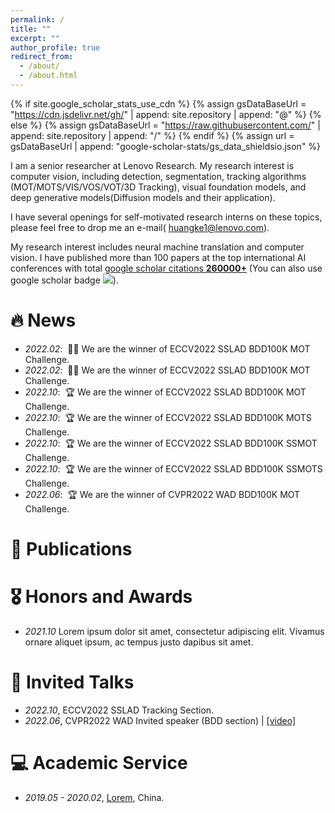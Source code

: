 ```yaml
---
permalink: /
title: ""
excerpt: ""
author_profile: true
redirect_from: 
  - /about/
  - /about.html
---
```


{% if site.google_scholar_stats_use_cdn %}
{% assign gsDataBaseUrl = "https://cdn.jsdelivr.net/gh/" | append: site.repository | append: "@" %}
{% else %}
{% assign gsDataBaseUrl = "https://raw.githubusercontent.com/" | append: site.repository | append: "/" %}
{% endif %}
{% assign url = gsDataBaseUrl | append: "google-scholar-stats/gs_data_shieldsio.json" %}

<span class='anchor' id='about-me'></span>

I am a senior researcher at Lenovo Research. My research interest is computer vision, including detection, segmentation, tracking algorithms (MOT/MOTS/VIS/VOS/VOT/3D Tracking), visual foundation models, and deep generative models(Diffusion models and their application).

I have several openings for self-motivated research interns on these topics, please feel free to drop me an e-mail( huangke1@lenovo.com).

My research interest includes neural machine translation and computer vision. I have published more than 100 papers at the top international AI conferences with total <a href='https://scholar.google.com/citations?user=DhtAFkwAAAAJ'>google scholar citations <strong><span id='total_cit'>260000+</span></strong></a> (You can also use google scholar badge <a href='https://scholar.google.com/citations?user=DhtAFkwAAAAJ'><img src="https://img.shields.io/endpoint?url={{ url | url_encode }}&logo=Google%20Scholar&labelColor=f6f6f6&color=9cf&style=flat&label=citations"></a>).


# 🔥 News
- *2022.02*: &nbsp;🎉🎉 We are the winner of ECCV2022 SSLAD BDD100K MOT Challenge.
- *2022.02*: &nbsp;🎉🎉 We are the winner of ECCV2022 SSLAD BDD100K MOT Challenge.  
- *2022.10*: &nbsp;🏆 We are the winner of ECCV2022 SSLAD BDD100K MOT Challenge.  
- *2022.10*: &nbsp;🏆 We are the winner of ECCV2022 SSLAD BDD100K MOTS Challenge.  
- *2022.10*: &nbsp;🏆 We are the winner of ECCV2022 SSLAD BDD100K SSMOT Challenge.   
- *2022.10*: &nbsp;🏆 We are the winner of ECCV2022 SSLAD BDD100K SSMOTS Challenge.  
- *2022.06*: &nbsp;🏆 We are the winner of CVPR2022 WAD BDD100K MOT Challenge. 

# 📝 Publications 


# 🎖 Honors and Awards
- *2021.10* Lorem ipsum dolor sit amet, consectetur adipiscing elit. Vivamus ornare aliquet ipsum, ac tempus justo dapibus sit amet. 


# 💬 Invited Talks
- *2022.10*, ECCV2022 SSLAD Tracking Section. 
- *2022.06*, CVPR2022 WAD Invited speaker (BDD section) \| [\[video\]](https://github.com/)


# 💻 Academic Service
- *2019.05 - 2020.02*, [Lorem](https://github.com/), China.
